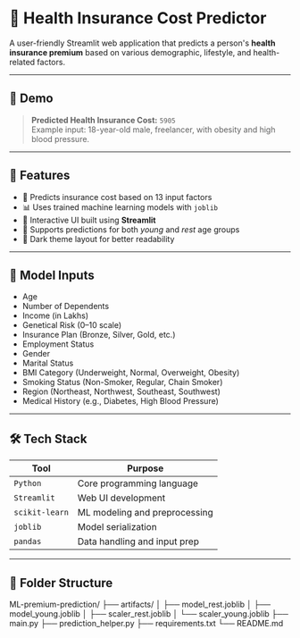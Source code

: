 # 🏥 Health Insurance Cost Predictor

A user-friendly Streamlit web application that predicts a person's **health insurance premium** based on various demographic, lifestyle, and health-related factors.

---

## 🚀 Demo

> **Predicted Health Insurance Cost:** `5905`  
> Example input: 18-year-old male, freelancer, with obesity and high blood pressure.

---

## 📌 Features

- 🔢 Predicts insurance cost based on 13 input factors
- 📊 Uses trained machine learning models with `joblib`
- 🎨 Interactive UI built using **Streamlit**
- 🧠 Supports predictions for both *young* and *rest* age groups
- 🌙 Dark theme layout for better readability

---

## 🧠 Model Inputs

- Age
- Number of Dependents
- Income (in Lakhs)
- Genetical Risk (0–10 scale)
- Insurance Plan (Bronze, Silver, Gold, etc.)
- Employment Status
- Gender
- Marital Status
- BMI Category (Underweight, Normal, Overweight, Obesity)
- Smoking Status (Non-Smoker, Regular, Chain Smoker)
- Region (Northeast, Northwest, Southeast, Southwest)
- Medical History (e.g., Diabetes, High Blood Pressure)

---

## 🛠️ Tech Stack

| Tool        | Purpose                     |
|-------------|-----------------------------|
| `Python`    | Core programming language   |
| `Streamlit` | Web UI development          |
| `scikit-learn` | ML modeling and preprocessing |
| `joblib`    | Model serialization         |
| `pandas`    | Data handling and input prep |

---

## 📂 Folder Structure

ML-premium-prediction/
├── artifacts/
│ ├── model_rest.joblib
│ ├── model_young.joblib
│ ├── scaler_rest.joblib
│ └── scaler_young.joblib
├── main.py
├── prediction_helper.py
├── requirements.txt
└── README.md

